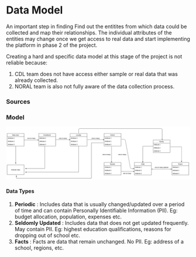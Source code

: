 # Data Model

An important step in finding Find out the entitites from which data could be collected and map their relationships. The individual attributes of the entities may change once we get access to real data and start implementing the platform in phase 2 of the project.

Creating a hard and specific data model at this stage of the project is not reliable because:

1. CDL team does not have access either sample or real data that was already collected.
2. NORAL team is also not fully aware of the data collection process.



### Sources



### Model

![Suggested Data Model](../../.gitbook/assets/data-model.png)

#### Data Types

1. **Periodic** : Includes data that is usually changed/updated over a period of time and can contain Personally Identifiable Information (PII). Eg: budget allocation, population, expenses etc.
2. **Seldomly Updated** : Includes data that does not get updated frequently. May contain PII. Eg: highest education qualifications, reasons for dropping out of school etc.
3. **Facts** : Facts are data that remain unchanged. No PII. Eg: address of a school, regions, etc.
